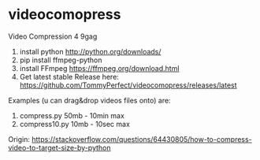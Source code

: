 # videocomopress
Video Compression 4 9gag
1. install python http://python.org/downloads/
2. pip install ffmpeg-python 
3. install FFmpeg https://ffmpeg.org/download.html
4. Get latest stable Release here: 
https://github.com/TommyPerfect/videocomopress/releases/latest

Examples (u can drag&drop videos files onto) are:
1. compress.py 50mb - 10min max
2. compress10.py 10mb - 10sec max

Origin:
https://stackoverflow.com/questions/64430805/how-to-compress-video-to-target-size-by-python